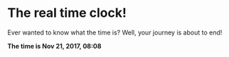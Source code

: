 # The real time clock!

Ever wanted to know what the time is? Well, your journey is about to end!

**The time is Nov 21, 2017, 08:08**